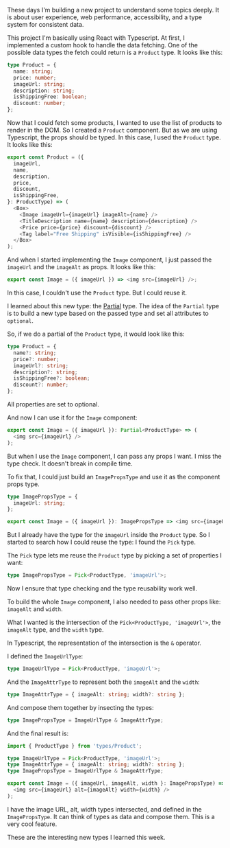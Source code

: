 These days I'm building a new project to understand some topics deeply. It is about user experience, web performance, accessibility, and a type system for consistent data.

This project I'm basically using React with Typescript. At first, I implemented a custom hook to handle the data fetching. One of the possible data types the fetch could return is a `Product` type. It looks like this:

```typescript
type Product = {
  name: string;
  price: number;
  imageUrl: string;
  description: string;
  isShippingFree: boolean;
  discount: number;
};
```

Now that I could fetch some products, I wanted to use the list of products to render in the DOM. So I created a `Product` component. But as we are using Typescript, the props should be typed. In this case, I used the `Product` type. It looks like this:

```typescript
export const Product = ({
  imageUrl,
  name,
  description,
  price,
  discount,
  isShippingFree,
}: ProductType) => (
  <Box>
    <Image imageUrl={imageUrl} imageAlt={name} />
    <TitleDescription name={name} description={description} />
    <Price price={price} discount={discount} />
    <Tag label="Free Shipping" isVisible={isShippingFree} />
  </Box>
);
```

And when I started implementing the `Image` component, I just passed the `imageUrl` and the `imageAlt` as props. It looks like this:

```typescript
export const Image = ({ imageUrl }) => <img src={imageUrl} />;
```

In this case, I couldn't use the `Product` type. But I could reuse it.

I learned about this new type: the [Partial](https://www.typescriptlang.org/docs/handbook/utility-types.html#partialt) type. The idea of the `Partial` type is to build a new type based on the passed type and set all attributes to `optional`.

So, if we do a partial of the `Product` type, it would look like this:

```typescript
type Product = {
  name?: string;
  price?: number;
  imageUrl?: string;
  description?: string;
  isShippingFree?: boolean;
  discount?: number;
};
```

All properties are set to optional.

And now I can use it for the `Image` component:

```typescript
export const Image = ({ imageUrl }): Partial<ProductType> => (
  <img src={imageUrl} />
);
```

But when I use the `Image` component, I can pass any props I want. I miss the type check. It doesn't break in compile time.

To fix that, I could just build an `ImagePropsType` and use it as the component props type.

```typescript
type ImagePropsType = {
  imageUrl: string;
};

export const Image = ({ imageUrl }): ImagePropsType => <img src={imageUrl} />;
```

But I already have the type for the `imageUrl` inside the `Product` type. So I started to search how I could reuse the type: I found the `Pick` type.

The `Pick` type lets me reuse the `Product` type by picking a set of properties I want:

```typescript
type ImagePropsType = Pick<ProductType, 'imageUrl'>;
```

Now I ensure that type checking and the type reusability work well.

To build the whole `Image` component, I also needed to pass other props like: `imageAlt` and `width`.

What I wanted is the intersection of the `Pick<ProductType, 'imageUrl'>`, the `imageAlt` type, and the `width` type.

In Typescript, the representation of the intersection is the `&` operator.

I defined the `ImageUrlType`:

```typescript
type ImageUrlType = Pick<ProductType, 'imageUrl'>;
```

And the `ImageAttrType` to represent both the `imageAlt` and the `width`:

```typescript
type ImageAttrType = { imageAlt: string; width?: string };
```

And compose them together by insecting the types:

```typescript
type ImagePropsType = ImageUrlType & ImageAttrType;
```

And the final result is:

```typescript
import { ProductType } from 'types/Product';

type ImageUrlType = Pick<ProductType, 'imageUrl'>;
type ImageAttrType = { imageAlt: string; width?: string };
type ImagePropsType = ImageUrlType & ImageAttrType;

export const Image = ({ imageUrl, imageAlt, width }: ImagePropsType) => (
  <img src={imageUrl} alt={imageAlt} width={width} />
);
```

I have the image URL, alt, width types intersected, and defined in the `ImagePropsType`. It can think of types as data and compose them. This is a very cool feature.

These are the interesting new types I learned this week.

